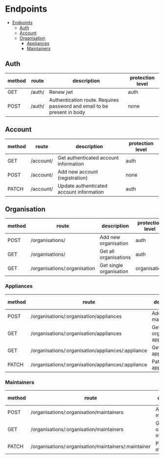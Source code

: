 # Endpoints

- [Endpoints](#endpoints)
  - [Auth](#auth)
  - [Account](#account)
  - [Organisation](#organisation)
    - [Appliances](#appliances)
    - [Maintainers](#maintainers)

## Auth

| method | route  | description                                                             | protection level |
| ------ | ------ | ----------------------------------------------------------------------- | ---------------- |
| GET    | /auth/ | Renew jwt                                                               | auth             |
| POST   | /auth/ | Authentication route. Requires password and email to be present in body | none             |

## Account

| method | route     | description                              | protection level |
| ------ | --------- | ---------------------------------------- | ---------------- |
| GET    | /account/ | Get authenticated account information    | auth             |
| POST   | /account/ | Add new account (registration)           | none             |
| PATCH  | /account/ | Update authenticated account information | auth             |

## Organisation

| method | route                        | description             | protection level |
| ------ | ---------------------------- | ----------------------- | ---------------- |
| POST   | /organisations/              | Add new organisation    | auth             |
| GET    | /organisations/              | Get all organisations   | auth             |
| GET    | /organisations/:organisation | Get single organisation | organisation     |

### Appliances

| method | route                                              | description                      | protection level |
| ------ | -------------------------------------------------- | -------------------------------- | ---------------- |
| POST   | /organisations/:organisation/appliances            | Add new maintainer               | organisation     |
| GET    | /organisations/:organisation/appliances            | Get all organisations appliances | organisation     |
| GET    | /organisations/:organisation/appliances/:appliance | Get single appliance             | organisation     |
| PATCH  | /organisations/:organisation/appliances/:appliance | Patch single appliance           | organisation     |

### Maintainers

| method | route                                                | description                        | protection level |
| ------ | ---------------------------------------------------- | ---------------------------------- | ---------------- |
| POST   | /organisations/:organisation/maintainers             | Add new maintainer                 | organisation     |
| GET    | /organisations/:organisation/maintainers             | Gest all organisations maintainers | organisation     |
| PATCH  | /organisations/:organisation/maintainers/:maintainer | Patch single maintainer            | organisation     |
